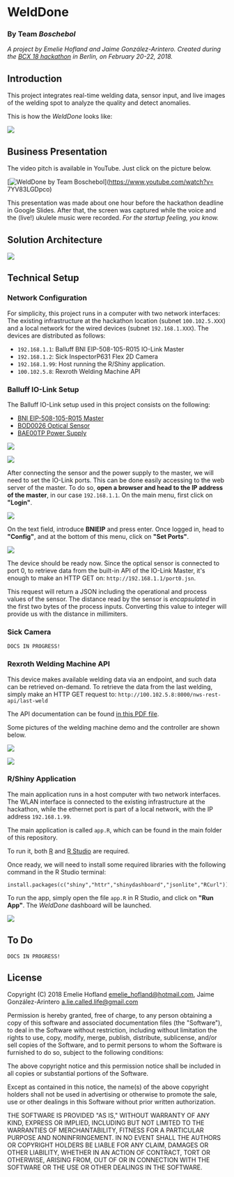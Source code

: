 # WeldDone

### By Team _Boschebol_

_A project by Emelie Hofland and Jaime González-Arintero. Created during the [BCX 18 hackathon](http://bcw.bosch-si.com/berlin/hackathon/) in Berlin, on February 20-22, 2018._

## Introduction

This project integrates real-time welding data, sensor input, and live images of the welding spot to analyze the quality and detect anomalies.

This is how the *WeldDone* looks like:

![](assets/welddone-dashboard.png)

## Business Presentation

The video pitch is available in YouTube. Just click on the picture below.

[![WeldDone by Team Boschebol](https://img.youtube.com/vi/7YV83LGDpco/0.jpg)](https://www.youtube.com/watch?v= 7YV83LGDpco)

This presentation was made about one hour before the hackathon deadline in Google Slides. After that, the screen was captured while the voice and the (live!) ukulele music were recorded. *For the startup feeling, you know.*

## Solution Architecture

![](assets/welddone-solution-architecture.png)

## Technical Setup

### Network Configuration

For simplicity, this project runs in a computer with two network interfaces: The existing infrastructure at the hackathon location (subnet `100.102.5.XXX`) and a local network for the wired devices (subnet `192.168.1.XXX`). The devices are distributed as follows:

* `192.168.1.1`: Balluff BNI EIP-508-105-R015 IO-Link Master
* `192.168.1.2`: Sick InspectorP631
    Flex 2D Camera
* `192.168.1.99`: Host running the R/Shiny application.
* `100.102.5.8`: Rexroth Welding Machine API

### Balluff IO-Link Setup

The Balluff IO-Link setup used in this project consists on the following:

* [BNI EIP-508-105-R015 Master](http://usa.balluff.com/manuals/BNI%20Network%20Blocks/EtherNet%20Blocks/BNI%20EIP-508-105-Z015_EN.pdf)
* [BOD0026 Optical Sensor](https://assets.balluff.com/WebBinary1/DRW_937310_00_000.pdf)
* [BAE00TP Power Supply](http://assets.balluff.com/WebBinary1/346006.pdf)

![](assets/balluff-master-and-ps.jpg)

![](assets/balluff-optical-sensor.jpg)

After connecting the sensor and the power supply to the master, we will need to set the IO-Link ports. This can be done easily accessing to the web server of the master. To do so, **open a browser and head to the IP address of the master**, in our case `192.168.1.1`. On the main menu, first click on **"Login"**.

![](assets/balluff-login.png)

On the text field, introduce **BNIEIP** and press enter. Once logged in, head to **"Config"**, and at the bottom of this menu, click on **"Set Ports"**.

![](assets/balluff-set-ports.png)

The device should be ready now. Since the optical sensor is connected to port 0, to retrieve data from the built-in API of the IO-Link Master, it's enough to make an HTTP GET on: `http://192.168.1.1/port0.jsn`. 

This request will return a JSON including the operational and process values of the sensor. The distance read by the sensor is _encapsulated_ in the first two bytes of the process inputs. Converting this value to integer will provide us with the distance in millimiters.

### Sick Camera

`DOCS IN PROGRESS!`

### Rexroth Welding Machine API

This device makes available welding data via an endpoint, and such data can be retrieved on-demand. To retrieve the data from the last welding, simply make an HTTP GET request to: `http://100.102.5.8:8000/nws-rest-api/last-weld`

The API documentation can be found [in this PDF file](assets/rexroth/how-to-new-welding-system-rest-api.pdf).

Some pictures of the welding machine demo and the controller are shown below.

![](assets/rexroth-welding-machine-demo.jpg)

![](assets/rexroth-prc.jpg)

### R/Shiny Application

The main application runs in a host computer with two network interfaces. The WLAN interface is connected to the existing infrastructure at the hackathon, while the ethernet port is part of a local network, with the IP address `192.168.1.99`.

The main application is called `app.R`, which can be found in the main folder of this repository.

To run it, both [R](https://cran.r-project.org) and [R Studio](https://www.rstudio.com/products/rstudio/download/#download) are required.

Once ready, we will need to install some required libraries with the following command in the R Studio terminal:

    install.packages(c("shiny","httr","shinydashboard","jsonlite","RCurl"))

To run the app, simply open the file `app.R` in R Studio, and click on **"Run App"**. The _WeldDone_ dashboard will be launched.

![](assets/welddone-dashboard.png)

## To Do

`DOCS IN PROGRESS!`

## License

Copyright (C) 2018 Emelie Hofland <emelie_hofland@hotmail.com>, Jaime González-Arintero <a.lie.called.life@gmail.com>

Permission is hereby granted, free of charge, to any person obtaining a copy of this software and associated documentation files (the "Software"), to deal in the Software without restriction, including without limitation the rights to use, copy, modify, merge, publish, distribute, sublicense, and/or sell
copies of the Software, and to permit persons to whom the Software is furnished to do so, subject to the following conditions:

The above copyright notice and this permission notice shall be included in all copies or substantial portions of the Software.

Except as contained in this notice, the name(s) of the above copyright holders shall not be used in advertising or otherwise to promote the sale, use or
other dealings in this Software without prior written authorization.

THE SOFTWARE IS PROVIDED "AS IS," WITHOUT WARRANTY OF ANY KIND, EXPRESS OR IMPLIED, INCLUDING BUT NOT LIMITED TO THE WARRANTIES OF MERCHANTABILITY,
FITNESS FOR A PARTICULAR PURPOSE AND NONINFRINGEMENT.  IN NO EVENT SHALL THE AUTHORS OR COPYRIGHT HOLDERS BE LIABLE FOR ANY CLAIM, DAMAGES OR OTHER
LIABILITY, WHETHER IN AN ACTION OF CONTRACT, TORT OR OTHERWISE, ARISING FROM, OUT OF OR IN CONNECTION WITH THE SOFTWARE OR THE USE OR OTHER DEALINGS IN THE
SOFTWARE.